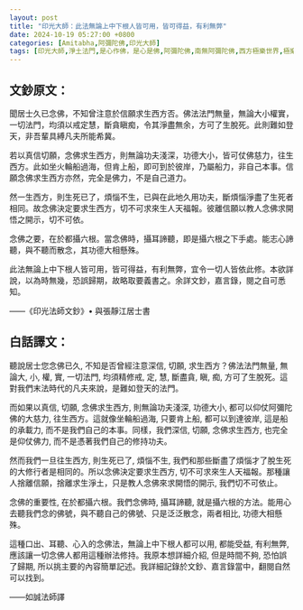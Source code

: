 ```yaml
---
layout: post
title: "印光大師：此法無論上中下根人皆可用，皆可得益，有利無弊"
date: 2024-10-19 05:27:00 +0800
categories: [Amitabha,阿彌陀佛,印光大師]
tags: [印光大師,淨土法門,是心作佛，是心是佛,阿彌陀佛,南無阿彌陀佛,西方極樂世界,極樂世界,念佛,十念法,都攝六根,老實念佛,帶業往生,信願持名,無量壽經,不可以少善根福德因緣得生彼國,凡所有相，皆是虛妄,一切有為法，如夢幻泡影,地獄門前僧道多,魔障,道高一尺，魔高一丈,謠言止於智者,佛氏門中，有求必應,因果通三世,三尸神,祿盡人亡,福報,天地有司過之神,楞嚴經,起心動念,邪師說法，如恆河沙,佛法重實質不重形式,起心動念,不間斷,蓮花,佛力加持,因果,持戒,身口意,五戒,持戒,果報,懺悔]
---
```


## 文鈔原文：
聞居士久已念佛，不知曾注意於信願求生西方否。佛法法門無量，無論大小權實，一切法門，均須以戒定慧，斷貪瞋痴，令其淨盡無余，方可了生脫死。此則難如登天，非吾輩具縛凡夫所能希冀。        

若以真信切願，念佛求生西方，則無論功夫淺深，功德大小，皆可仗佛慈力，往生西方。此如坐火輪船過海，但肯上船，即可到於彼岸，乃屬船力，非自己本事。信願念佛求生西方亦然，完全是佛力，不是自己道力。      

然一生西方，則生死已了，煩惱不生，已與在此地久用功夫，斷煩惱淨盡了生死者相同。故念佛決定要求生西方，切不可求來生人天福報。彼離信願以教人念佛求開悟之開示，切不可依。        

念佛之要，在於都攝六根。當念佛時，攝耳諦聽，即是攝六根之下手處。能志心諦聽，與不聽而散念，其功德大相懸殊。      

此法無論上中下根人皆可用，皆可得益，有利無弊，宜令一切人皆依此修。本欲詳說，以為時無幾，恐誤歸期，故略取要義書之。余詳文鈔，嘉言錄，閱之自可悉知。      

——《印光法師文鈔》• 與張靜江居士書      

## 白話譯文：

聽說居士您念佛已久, 不知是否曾經注意深信, 切願, 求生西方？佛法法門無量, 無論大, 小, 權, 實, 一切法門, 均須精修戒, 定, 慧, 斷盡貪, 瞋, 痴, 方可了生脫死。這對我們末法時代的凡夫來說，是難如登天的法門。      

而如果以真信, 切願, 念佛求生西方, 則無論功夫淺深, 功德大小, 都可以仰仗阿彌陀佛的大慈力, 往生西方。這就像坐輪船過海, 只要肯上船, 都可以到達彼岸, 這是船的承載力, 而不是我們自己的本事。同樣，我們深信, 切願, 念佛求生西方, 也完全是仰仗佛力, 而不是憑著我們自己的修持功夫。      

然而我們一旦往生西方, 則生死已了, 煩惱不生, 我們和那些斷盡了煩惱才了脫生死的大修行者是相同的。所以念佛決定要求生西方, 切不可求來生人天福報。那種讓人捨離信願，捨離求生淨土，只是教人念佛來求開悟的開示, 我們切不可依止。        

念佛的重要性, 在於都攝六根。我們念佛時, 攝耳諦聽, 就是攝六根的方法。能用心去聽我們念的佛號，與不聽自己的佛號、只是泛泛散念，兩者相比, 功德大相懸殊。        

這種口出、耳聽、心入的念佛法，無論上中下根人都可以用, 都能受益, 有利無弊, 應該讓一切念佛人都用這種辦法修持。我原本想詳細介紹, 但是時間不夠, 恐怕誤了歸期, 所以挑主要的內容簡單記述。我詳細記錄於文鈔、嘉言錄當中，翻閱自然可以找到。        

——如誠法師譯